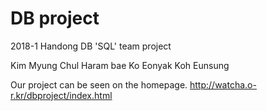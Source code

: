 # DB project

2018-1 Handong DB 'SQL' team project

Kim Myung Chul Haram bae Ko Eonyak  Koh Eunsung

Our project can be seen on the homepage. http://watcha.o-r.kr/dbproject/index.html

